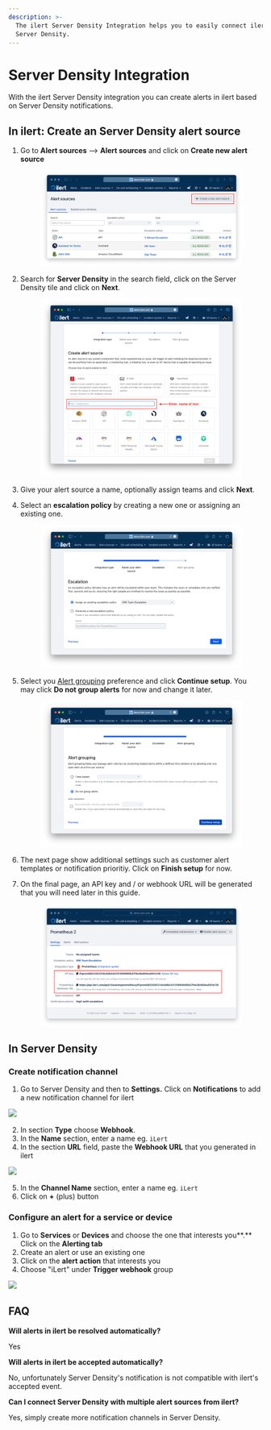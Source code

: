 ```yaml
---
description: >-
  The ilert Server Density Integration helps you to easily connect ilert with
  Server Density.
---
```


# Server Density Integration

With the ilert Server Density integration you can create alerts in ilert based on Server Density notifications.

## In ilert: Create an Server Density alert source <a href="#in-ilert" id="in-ilert"></a>

1.  Go to **Alert sources** --> **Alert sources** and click on **Create new alert source**

    <figure><img src="../.gitbook/assets/Screenshot 2023-08-28 at 10.21.10.png" alt=""><figcaption></figcaption></figure>
2.  Search for **Server Density** in the search field, click on the Server Density tile and click on **Next**.&#x20;

    <figure><img src="../.gitbook/assets/Screenshot 2023-08-28 at 10.24.23.png" alt=""><figcaption></figcaption></figure>
3. Give your alert source a name, optionally assign teams and click **Next**.
4.  Select an **escalation policy** by creating a new one or assigning an existing one.

    <figure><img src="../.gitbook/assets/Screenshot 2023-08-28 at 11.37.47.png" alt=""><figcaption></figcaption></figure>
5.  Select you [Alert grouping](../alerting/alert-sources.md#alert-grouping) preference and click **Continue setup**. You may click **Do not group alerts** for now and change it later.&#x20;

    <figure><img src="../.gitbook/assets/Screenshot 2023-08-28 at 11.38.24.png" alt=""><figcaption></figcaption></figure>
6. The next page show additional settings such as customer alert templates or notification prioritiy. Click on **Finish setup** for now.
7.  On the final page, an API key and / or webhook URL will be generated that you will need later in this guide.

    <figure><img src="../.gitbook/assets/Screenshot 2023-08-28 at 11.47.34 (1).png" alt=""><figcaption></figcaption></figure>

## In Server Density <a href="#in-topdesk" id="in-topdesk"></a>

### Create notification channel <a href="#create-action-sequences" id="create-action-sequences"></a>

1. Go to Server Density and then to **Settings.** Click on **Notifications** to add a new notification channel for ilert

![](../.gitbook/assets/Preferences\_-\_Server\_Density.png)

2. In section **Type** choose **Webhook**.
3. In the **Name** section, enter a name eg. `iLert`
4. In the section **URL** field, paste the **Webhook URL** that you generated in ilert

![](../.gitbook/assets/Preferences\_-\_Server\_Density\_and\_Passwords.png)

5. In the **Channel Name** section, enter a name eg. `iLert`
6. Click on **+** (plus) button

### Configure an alert for a service or device <a href="#create-action-sequences" id="create-action-sequences"></a>

1. Go to **Services** or **Devices** and choose the one that interests you\*\*.\*\* Click on the **Alerting tab**
2. Create an alert or use an existing one
3. Click on the **alert action** that interests you
4. Choose "iLert" under **Trigger webhook** group

![](../.gitbook/assets/My\_Website\_-\_Server\_Density.png)

## FAQ <a href="#faq" id="faq"></a>

**Will alerts in ilert be resolved automatically?**

Yes

**Will alerts in ilert be accepted automatically?**

No, unfortunately Server Density's notification is not compatible with ilert's accepted event.

**Can I connect Server Density with multiple alert sources from ilert?**

Yes, simply create more notification channels in Server Density.

